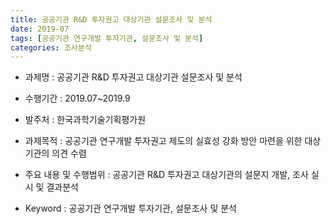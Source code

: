 ```yaml
---
title: 공공기관 R&D 투자권고 대상기관 설문조사 및 분석
date: 2019-07
tags: [공공기관 연구개발 투자기관, 설문조사 및 분석]
categories: 조사분석
---
```


- 과제명 : 공공기관 R&D 투자권고 대상기관 설문조사 및 분석

- 수행기간 : 2019.07~2019.9

- 발주처 : 한국과학기술기획평가원

- 과제목적 : 공공기관 연구개발 투자권고 제도의 실효성 강화 방안 마련을 위한 대상기관의 의견 수렴

- 주요 내용 및 수행범위 : 공공기관 R&D 투자권고 대상기관의 설문지 개발, 조사 실시 및 결과분석

- Keyword : 공공기관 연구개발 투자기관, 설문조사 및 분석
